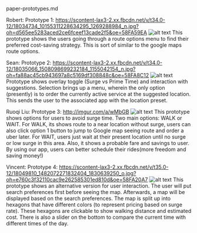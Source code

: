 paper-prototypes.md

Robert:
Prototype 1: https://scontent-lax3-2.xx.fbcdn.net/v/t34.0-12/18034734_10155311228634295_1269288984_n.jpg?oh=d565ee5283aced2ce6fceef13cade2f5&oe=58FA59EA
![alt text](https://scontent-lax3-2.xx.fbcdn.net/v/t34.0-12/18034734_10155311228634295_1269288984_n.jpg?oh=d565ee5283aced2ce6fceef13cade2f5&oe=58FA59EA)
  This prototype shows the users going through a route options menu to find their preferred cost-saving strategy. This is sort of similar to the google maps route options.

 Sean:
 Prototype 2: https://scontent-lax3-2.xx.fbcdn.net/v/t34.0-12/18035066_1508098699232184_1155042154_n.jpg?oh=fa88ac45cb943697a8c5169df308848c&oe=58FA8C12
 ![alt text](https://scontent-lax3-2.xx.fbcdn.net/v/t34.0-12/18035066_1508098699232184_1155042154_n.jpg?oh=fa88ac45cb943697a8c5169df308848c&oe=58FA8C12)
 Prototype shows overlay toggle (Surge vs Prime Time) and interaction with suggestions. Selection brings up a menu, wherein the only option (presently) is to order the currently active service at the suggested location. This sends the user to the associated app with the location preset.
 
 
Ruoqi Liu:
Prototype 3: http://imgur.com/a/wMbGB
![alt text](http://imgur.com/a/wMbGB)
This prototype shows options for users to avoid surge time. Two main options: WALK or WAIT. For WALK, its shows route to a near location without surge, users can also click option 1 button to jump to Google map seeing route and order a uber later. For WAIT, users just wait at their present location until no surge or low surge in this area. Also, it shows a probable fare and savings to user. By using our app, users can better schedule their rides(more freedom and saving money!)

Vincent:
Prototype 4: https://scontent-lax3-2.xx.fbcdn.net/v/t35.0-12/18049810_1482072271832404_1830639250_o.jpg?oh=e760c3f32110cac9e262585301ed810d&oe=58FA20A7
![alt text](https://scontent-lax3-2.xx.fbcdn.net/v/t35.0-12/18049810_1482072271832404_1830639250_o.jpg?oh=e760c3f32110cac9e262585301ed810d&oe=58FA20A7)
  This prototype shows an alternative version for user interaction. The user will put search preferences first before seeing the map. Afterwards, a map will be displayed based on the search preferences. The map is split up into hexagons that have different colors (to represent pricing based on surge rate). These hexagons are clickable to show walking distance and estimated cost. There is also a slider on the bottom to compare the current time with different times of the day.

